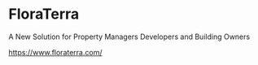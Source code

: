 # FloraTerra

A New Solution for Property Managers
Developers and Building Owners

https://www.floraterra.com/